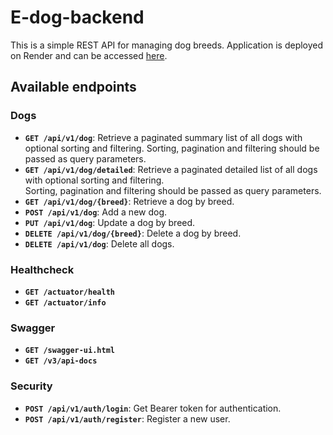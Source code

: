 # E-dog-backend

This is a simple REST API for managing dog breeds. Application is deployed on Render and can be accessed [here](https://e-dog-backend.onrender.com/swagger-ui.html).

## Available endpoints

### Dogs

- **`GET /api/v1/dog`**: Retrieve a paginated summary list of all dogs with optional sorting and filtering. 
Sorting, pagination and filtering should be passed as query parameters.
- **`GET /api/v1/dog/detailed`**: Retrieve a paginated detailed list of all dogs with optional sorting and filtering.  
Sorting, pagination and filtering should be passed as query parameters.
- **`GET /api/v1/dog/{breed}`**: Retrieve a dog by breed.
- **`POST /api/v1/dog`**: Add a new dog.
- **`PUT /api/v1/dog`**: Update a dog by breed.
- **`DELETE /api/v1/dog/{breed}`**: Delete a dog by breed.
- **`DELETE /api/v1/dog`**: Delete all dogs.

### Healthcheck

- **`GET /actuator/health`**
- **`GET /actuator/info`**

### Swagger
- **`GET /swagger-ui.html`**
- **`GET /v3/api-docs`**

### Security
- **`POST /api/v1/auth/login`**: Get Bearer token for authentication.
- **`POST /api/v1/auth/register`**: Register a new user.
